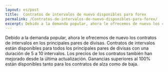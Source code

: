 ```yaml
---
layout: es/post
title:  Contratos de intervalos de nuevo disponibles para forex
permalink: /Contratos-de-intervalos-de-nuevo-disponibles-para-forex/
excerpt: Debido a la demanda popular, ahora le ofrecemos de nuevo los contratos de intervalos en los principales pares de divisas. Contratos de intervalos están disponibles para todos los principales pares de divisas con una duración de 5 a 10 intervalos.
---
```


Debido a la demanda popular, ahora le ofrecemos de nuevo los contratos de intervalos en los principales pares de divisas. Contratos de intervalos están disponibles para todos los principales pares de divisas con una duración de 5 a 10 intervalos. Los precios de los contratos también han mejorado desde la última actualización. Ganancias superiores al 100% están disponibles tanto para los contratos de alza como de baja.
